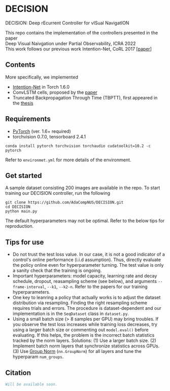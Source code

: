 # DECISION
DECISION: Deep rEcurrent Controller for vISual NavigatION

This repo contains the implementation of the controllers presented in the paper \
Deep Visual Naivgation under Partial Observability, ICRA 2022 \
This work follows our previous work Intention-Net, CoRL 2017 [[paper](https://arxiv.org/abs/1710.05627)]

## Contents
More specifically, we implemented
* [Intention-Net](https://arxiv.org/abs/1710.05627) in Torch 1.6.0
* ConvLSTM cells, proposed by the [paper](https://arxiv.org/abs/1506.04214)
* Truncated Backpropagation Through Time (TBPTT), first appeared in the [thesis](https://www.cs.utoronto.ca/~ilya/pubs/ilya_sutskever_phd_thesis.pdf)

## Requirements
* [PyTorch](http://pytorch.org/) (ver. 1.6+ required)
* torchvision 0.7.0, tensorboard 2.4.1 
```
conda install pytorch torchvision torchaudio cudatoolkit=10.2 -c pytorch
```
Refer to ```environmet.yml``` for more details of the environment. 

## Get started
A sample dataset consisting 200 images are available in the repo. To start training our DECISION controller, run the following
```
git clone https://github.com/AdaCompNUS/DECISION.git
cd DECISION
python main.py
```
The default hyperparameters may not be optimal. Refer to the below tips for reproduction. 

## Tips for use
* Do not trust the test loss value. In our case, it is not a good indicator of a control's online performance (i.i.d assumption). Thus, directly evaluate the policy online even for hyperparameter turning. The test value is only a sanity check that the training is ongoing. 
* Important hyperparameters: model capacity, learning rate and decay schedule, dropout, reasampling scheme (see below), and arguments ```--frame-interval```, ```--k1```,  ```--k2-n```. Refer to the papers for our training hyperparameters. 
* One key to leanring a policy that actually works is to adjust the dataset distribution via resampling. Finding the right resampling scheme requires trials and errors. The procedure is dataset-dependent and our implementation is in the ```SeqDataset``` class in ```dataset.py```. 
* Using a small batch size (> 8 samples per GPU) may bring troubles. If you observe the test loss increases while training loss decreases, try using a larger batch size or commenting out ```model.eval()``` before evaluating. If this helps, the problem is the incorrect batch statistics tracked by the norm layers. Solutions: (1) Use a larger batch size. (2) Implement batch norm layers that synchronize statistics across GPUs. (3) Use [Group Norm](https://arxiv.org/abs/1803.08494) (```nn.GroupNorm```) for all layers and tune the hyperparam ```num_groups```. 

## Citation
```bibtex
Will be available soon. 
```
